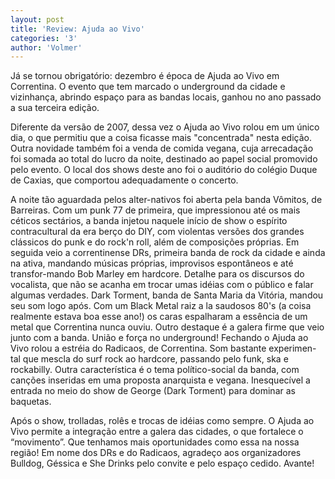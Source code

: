 ```yaml
---
layout: post
title: 'Review: Ajuda ao Vivo'
categories: '3'
author: 'Volmer'
---
```


Já se tornou obrigatório: dezembro é época de Ajuda ao Vivo em Correntina. O
evento que tem marcado o underground da cidade e vizinhança, abrindo espaço
para as bandas locais, ganhou no ano passado a sua terceira edição.

Diferente da versão de 2007, dessa vez o Ajuda ao Vivo rolou em um único dia,
o que permitiu que a coisa ficasse mais "concentrada" nesta edição. Outra
novidade também foi a venda de comida vegana, cuja arrecadação foi somada ao
total do lucro da noite, destinado ao papel social promovido pelo evento. O
local dos shows deste ano foi o auditório do colégio Duque de Caxias, que
comportou adequadamente o concerto.

A noite tão aguardada pelos alter-nativos foi aberta pela banda Vômitos, de
Barreiras. Com um punk 77 de primeira, que impressionou até os mais céticos
sectários, a banda injetou naquele início de show o espírito contracultural da
era berço do DIY, com violentas versões dos grandes clássicos do punk e do
rock'n roll, além de composições próprias. Em seguida veio a correntinense DRs,
primeira banda de rock da cidade e ainda na ativa, mandando músicas próprias,
improvisos espontâneos e até transfor-mando Bob Marley em hardcore. Detalhe
para os discursos do vocalista, que não se acanha em trocar umas idéias com o
público e falar algumas verdades. Dark Torment, banda de Santa Maria da Vitória,
mandou seu som logo após. Com um Black Metal raiz a la saudosos 80's (a coisa
realmente estava boa esse ano!) os caras espalharam a essência de um metal que
Correntina nunca ouviu. Outro destaque é a galera firme que veio junto com a
banda. União e força no underground! Fechando o Ajuda ao Vivo rolou a estréia
do Radicaos, de Correntina. Som bastante experimen-tal que mescla do surf rock
ao hardcore, passando pelo funk, ska e rockabilly. Outra característica é o tema
político-social da banda, com canções inseridas em uma proposta anarquista e
vegana. Inesquecível a entrada no meio do show de George (Dark Torment) para
dominar as baquetas.

Após o show, trolladas, rolês e trocas de idéias como sempre. O Ajuda ao Vivo
permite a integração entre a galera das cidades, o que fortalece o “movimento”.
Que tenhamos mais oportunidades como essa na nossa região! Em nome dos DRs e do
Radicaos, agradeço aos organizadores Bulldog, Géssica e She Drinks pelo convite
e pelo espaço cedido. Avante!

